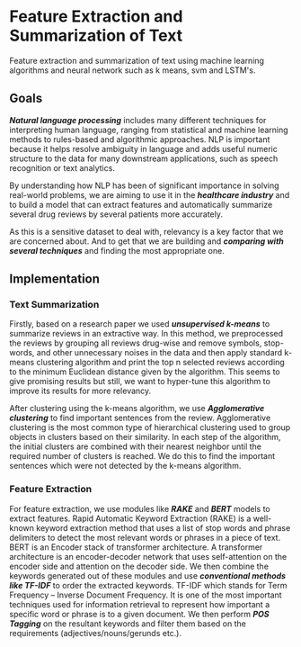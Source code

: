 # Feature Extraction and Summarization of Text
Feature extraction and summarization of text using machine learning algorithms and neural network such as k means, svm and LSTM's. 

## Goals
<i><b>Natural language processing</b></i> includes many different techniques for interpreting human language,
ranging from statistical and machine learning methods to rules-based and algorithmic approaches.
NLP is important because it helps resolve ambiguity in language and adds useful numeric structure
to the data for many downstream applications, such as speech recognition or text analytics.

By understanding how NLP has been of significant importance in solving real-world problems, we
are aiming to use it in the <i><b>healthcare industry</b></i> and to build a model that can extract features and
automatically summarize several drug reviews by several patients more accurately.

As this is a sensitive dataset to deal with, relevancy is a key factor that we are concerned about.
And to get that we are building and <i><b>comparing with several techniques</b></i> and finding the most
appropriate one.

## Implementation
### Text Summarization
Firstly, based on a research paper we used <i><b>unsupervised k-means</b></i> to summarize reviews in an
extractive way. In this method, we preprocessed the reviews by grouping all reviews drug-wise
and remove symbols, stop-words, and other unnecessary noises in the data and then apply standard
k-means clustering algorithm and print the top n selected reviews according to the minimum
Euclidean distance given by the algorithm. This seems to give promising results but still, we want
to hyper-tune this algorithm to improve its results for more relevancy.

After clustering using the k-means algorithm, we use <i><b>Agglomerative clustering</b></i> to find important
sentences from the review. Agglomerative clustering is the most common type of hierarchical
clustering used to group objects in clusters based on their similarity. In each step of the algorithm,
the initial clusters are combined with their nearest neighbor until the required number of clusters
is reached. We do this to find the important sentences which were not detected by the k-means
algorithm.
### Feature Extraction
For feature extraction, we use modules like <i><b>RAKE</b></i> and <i><b>BERT</b></i> models to extract features. Rapid
Automatic Keyword Extraction (RAKE) is a well-known keyword extraction method that uses a
list of stop words and phrase delimiters to detect the most relevant words or phrases in a piece of
text. BERT is an Encoder stack of transformer architecture. A transformer architecture is an
encoder-decoder network that uses self-attention on the encoder side and attention on the decoder
side. We then combine the keywords generated out of these modules and use <i><b>conventional methods
like TF-IDF</b></i> to order the extracted keywords. TF-IDF which stands for Term Frequency – Inverse
Document Frequency. It is one of the most important techniques used for information retrieval to
represent how important a specific word or phrase is to a given document. We then perform <i><b>POS
Tagging</b></i> on the resultant keywords and filter them based on the requirements
(adjectives/nouns/gerunds etc.).
